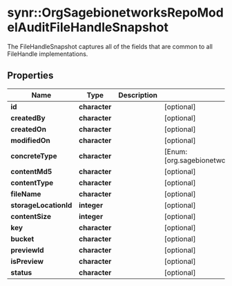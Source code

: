 # synr::OrgSagebionetworksRepoModelAuditFileHandleSnapshot

The FileHandleSnapshot captures all of the fields that are common to all FileHandle implementations.

## Properties
Name | Type | Description | Notes
------------ | ------------- | ------------- | -------------
**id** | **character** |  | [optional] 
**createdBy** | **character** |  | [optional] 
**createdOn** | **character** |  | [optional] 
**modifiedOn** | **character** |  | [optional] 
**concreteType** | **character** |  | [Enum: [org.sagebionetworks.repo.model.audit.FileHandleSnapshot]] 
**contentMd5** | **character** |  | [optional] 
**contentType** | **character** |  | [optional] 
**fileName** | **character** |  | [optional] 
**storageLocationId** | **integer** |  | [optional] 
**contentSize** | **integer** |  | [optional] 
**key** | **character** |  | [optional] 
**bucket** | **character** |  | [optional] 
**previewId** | **character** |  | [optional] 
**isPreview** | **character** |  | [optional] 
**status** | **character** |  | [optional] 


